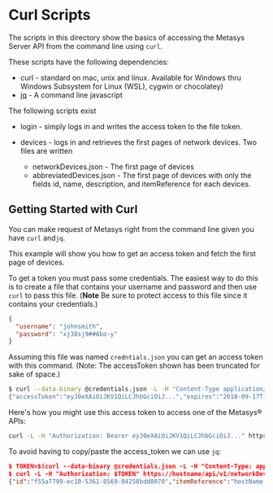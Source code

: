 # Curl Scripts

The scripts in this directory show the basics of accessing
the Metasys Server API from the command line using `curl`.

These scripts have the following dependencies:

* curl - standard on mac, unix and linux. Available for Windows
  thru Windows Subsystem for Linux (WSL), cygwin or chocolatey)
* [jq](https://stedolan.github.io/jq/download/) - A command line javascript 

The following scripts exist

* login - simply logs in and writes the access token to the file
token.

* devices - logs in and retrieves the first pages of network devices.
Two files are written
    - networkDevices.json - The first page of devices
    - abbreviatedDevices.json - The first page of devices with only
      the fields id, name, description, and itemReference for each
      devices.

## Getting Started with Curl

You can make request of Metasys right from the command line given you have `curl` and`jq`.

This example will show you how to get an access token and fetch the first page of devices.

To get a token you must pass some credentials. The easiest way to do this is to create a file
that contains your username and password and then use `curl` to pass this file. (**Note** Be sure to
protect access to this file since it contains your credentials.)

```json
{
  "username": "johnsmith",
  "password": "xj38sj9##Abo-y"
}
```

Assuming this file was named `credntials.json` you can get an access token with this command.
(Note: The accessToken shown has been truncated for sake of space.)

```bash
$ curl --data-binary @credentials.json -L -H "Content-Type application/json" https://hostname/api/v1/login
{"accessToken":"eyJ0eXAiOiJKV1QiLCJhbGciOiJ...","expires":"2018-09-17T19:38:58Z"}
```

Here's how you might use this access token to access one of the Metasys® APIs:

```bash
curl -L -H "Authorization: Bearer eyJ0eXAiOiJKV1QiLCJhbGciOiJ..." https://hostname/api/v1/networkDevices
```

To avoid having to copy/paste the access_token we can use `jq`:

```json
$ TOKEN=$(curl --data-binary @credentials.json -L -H "Content-Type: application/json" https://hostname/api/v1/login | jq -r .accessToken)
$ curl -L -H "Authorization: $TOKEN" https://hostname/api/v1/networkDevices
{"id":"f55a7799-ec10-5361-8569-04258bdd8070","itemReference":"hostName:naeName","name":"naeName","type":"/enumSets/508/members/185","description":"Auth Cat Fire","firmwareVersion":"8.0.0.0449","category":"/enumSets/33/members/1","timeZone":"/enumSets/576/members/53","self":"/networkDevices/f55a7799-ec10-5361-8569-04258bdd8070","parent":null,"networkDevices":"/networkDevices/f55a7799-ec10-5361-8569-04258bdd8070/networkDevices","equipment":"/networkDevices/f55a7799-ec10-5361-8569-04258bdd8070/equipment","spaces":"/networkDevices/f55a7799-ec10-5361-8569-04258bdd8070/spaces","objects":"/networkDevices/f55a7799-ec10-5361-8569-04258bdd8070/objects","attributes":"/networkDevices/f55a7799-ec10-5361-8569-04258bdd8070/attributes","alarms":"/networkDevices/f55a7799-ec10-5361-8569-04258bdd8070/alarms"}
```